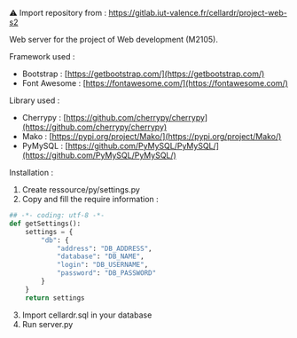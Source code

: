 ⚠ Import repository from : https://gitlab.iut-valence.fr/cellardr/project-web-s2

Web server for the project of Web development (M2105).

Framework used :  
* Bootstrap : [https://getbootstrap.com/](https://getbootstrap.com/)
* Font Awesome : [https://fontawesome.com/](https://fontawesome.com/)

Library used :
* Cherrypy : [https://github.com/cherrypy/cherrypy](https://github.com/cherrypy/cherrypy)
* Mako : [https://pypi.org/project/Mako/](https://pypi.org/project/Mako/)
* PyMySQL : [https://github.com/PyMySQL/PyMySQL/](https://github.com/PyMySQL/PyMySQL/)

Installation : 
1. Create ressource/py/settings.py
2. Copy and fill the require information :
```python
## -*- coding: utf-8 -*-
def getSettings():
    settings = {
        "db": {
            "address": "DB_ADDRESS",
            "database": "DB_NAME",
            "login": "DB_USERNAME",
            "password": "DB_PASSWORD"
        }
    }
    return settings
```
3. Import cellardr.sql in your database
4. Run server.py
